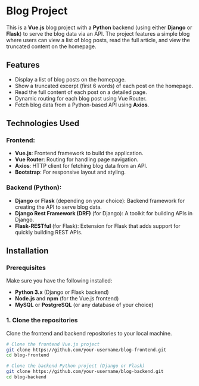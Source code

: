 # Blog Project

This is a **Vue.js** blog project with a **Python** backend (using either **Django** or **Flask**) to serve the blog data via an API. The project features a simple blog where users can view a list of blog posts, read the full article, and view the truncated content on the homepage.

## Features

- Display a list of blog posts on the homepage.
- Show a truncated excerpt (first 6 words) of each post on the homepage.
- Read the full content of each post on a detailed page.
- Dynamic routing for each blog post using Vue Router.
- Fetch blog data from a Python-based API using **Axios**.

## Technologies Used

### Frontend:
- **Vue.js**: Frontend framework to build the application.
- **Vue Router**: Routing for handling page navigation.
- **Axios**: HTTP client for fetching blog data from an API.
- **Bootstrap**: For responsive layout and styling.

### Backend (Python):
- **Django** or **Flask** (depending on your choice): Backend framework for creating the API to serve blog data.
- **Django Rest Framework (DRF)** (for Django): A toolkit for building APIs in Django.
- **Flask-RESTful** (for Flask): Extension for Flask that adds support for quickly building REST APIs.

## Installation

### Prerequisites

Make sure you have the following installed:

- **Python 3.x** (Django or Flask backend)
- **Node.js** and **npm** (for the Vue.js frontend)
- **MySQL** or **PostgreSQL** (or any database of your choice)

### 1. Clone the repositories

Clone the frontend and backend repositories to your local machine.

```bash
# Clone the frontend Vue.js project
git clone https://github.com/your-username/blog-frontend.git
cd blog-frontend

# Clone the backend Python project (Django or Flask)
git clone https://github.com/your-username/blog-backend.git
cd blog-backend
